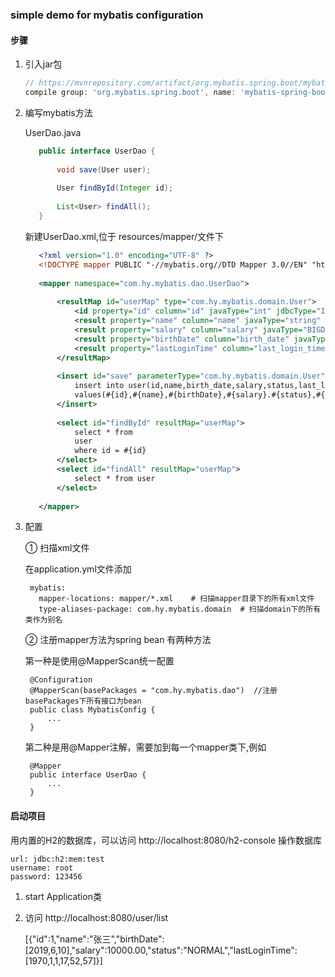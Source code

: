 ### simple demo for mybatis configuration

#### 步骤

1. 引入jar包 
    
    ```groovy
    // https://mvnrepository.com/artifact/org.mybatis.spring.boot/mybatis-spring-boot-starter
    compile group: 'org.mybatis.spring.boot', name: 'mybatis-spring-boot-starter', version: '2.0.1'

2. 编写mybatis方法

    UserDao.java
    ```java
       public interface UserDao {
       
           void save(User user);
       
           User findById(Integer id);
       
           List<User> findAll();
       }
    ```
    新建UserDao.xml,位于 resources/mapper/文件下
    ```xml
       <?xml version="1.0" encoding="UTF-8" ?>
       <!DOCTYPE mapper PUBLIC "-//mybatis.org//DTD Mapper 3.0//EN" "http://mybatis.org/dtd/mybatis-3-mapper.dtd">
       
       <mapper namespace="com.hy.mybatis.dao.UserDao">
       
           <resultMap id="userMap" type="com.hy.mybatis.domain.User">
               <id property="id" column="id" javaType="int" jdbcType="INTEGER"/>
               <result property="name" column="name" javaType="string" jdbcType="VARCHAR"/>
               <result property="salary" column="salary" javaType="BIGDECIMAL" jdbcType="DECIMAL"/>
               <result property="birthDate" column="birth_date" javaType="java.time.LocalDate" jdbcType="DATE"/>
               <result property="lastLoginTime" column="last_login_time" javaType="java.time.LocalDateTime" jdbcType="TIMESTAMP"/>
           </resultMap>
       
           <insert id="save" parameterType="com.hy.mybatis.domain.User">
               insert into user(id,name,birth_date,salary,status,last_login_time)
               values(#{id},#{name},#{birthDate},#{salary}.#{status},#{lastLoginTime})
           </insert>
       
           <select id="findById" resultMap="userMap">
               select * from
               user
               where id = #{id}
           </select>
           <select id="findAll" resultMap="userMap">
               select * from user
           </select>
       
       </mapper>
    ```
3. 配置
    
    ① 扫描xml文件
    
      在application.yml文件添加
      
        mybatis:
          mapper-locations: mapper/*.xml    # 扫描mapper目录下的所有xml文件
          type-aliases-package: com.hy.mybatis.domain  # 扫描domain下的所有类作为别名
    
    ② 注册mapper方法为spring bean
    有两种方法
    
    第一种是使用@MapperScan统一配置
    
        @Configuration
        @MapperScan(basePackages = "com.hy.mybatis.dao")  //注册basePackages下所有接口为bean
        public class MybatisConfig {
            ...
        }
        
    第二种是用@Mapper注解，需要加到每一个mapper类下,例如
        
        @Mapper
        public interface UserDao {
            ...
        }
 
#### 启动项目

用内置的H2的数据库，可以访问 http://localhost:8080/h2-console 操作数据库
    
    url: jdbc:h2:mem:test
    username: root
    password: 123456

1. start Application类
2. 访问 http://localhost:8080/user/list


    [{"id":1,"name":"张三","birthDate":[2019,6,10],"salary":10000.00,"status":"NORMAL","lastLoginTime":[1970,1,1,17,52,57]}]

